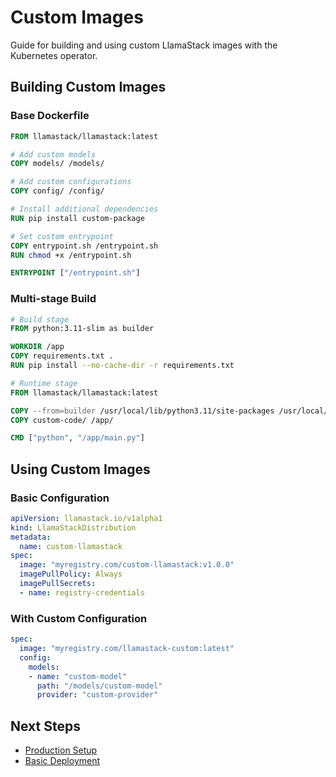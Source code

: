 # Custom Images

Guide for building and using custom LlamaStack images with the Kubernetes operator.

## Building Custom Images

### Base Dockerfile

```dockerfile
FROM llamastack/llamastack:latest

# Add custom models
COPY models/ /models/

# Add custom configurations
COPY config/ /config/

# Install additional dependencies
RUN pip install custom-package

# Set custom entrypoint
COPY entrypoint.sh /entrypoint.sh
RUN chmod +x /entrypoint.sh

ENTRYPOINT ["/entrypoint.sh"]
```

### Multi-stage Build

```dockerfile
# Build stage
FROM python:3.11-slim as builder

WORKDIR /app
COPY requirements.txt .
RUN pip install --no-cache-dir -r requirements.txt

# Runtime stage
FROM llamastack/llamastack:latest

COPY --from=builder /usr/local/lib/python3.11/site-packages /usr/local/lib/python3.11/site-packages
COPY custom-code/ /app/

CMD ["python", "/app/main.py"]
```

## Using Custom Images

### Basic Configuration

```yaml
apiVersion: llamastack.io/v1alpha1
kind: LlamaStackDistribution
metadata:
  name: custom-llamastack
spec:
  image: "myregistry.com/custom-llamastack:v1.0.0"
  imagePullPolicy: Always
  imagePullSecrets:
  - name: registry-credentials
```

### With Custom Configuration

```yaml
spec:
  image: "myregistry.com/llamastack-custom:latest"
  config:
    models:
    - name: "custom-model"
      path: "/models/custom-model"
      provider: "custom-provider"
```

## Next Steps

- [Production Setup](production-setup.md)
- [Basic Deployment](basic-deployment.md)
